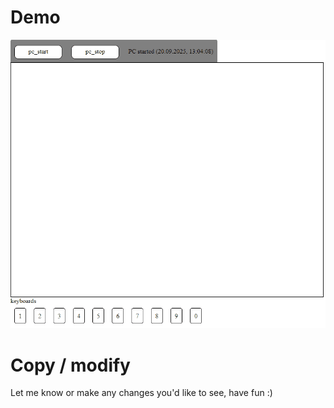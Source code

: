 # Demo
![Demo1](/demo1.gif)

# Copy / modify
Let me know or make any changes you'd like to see, have fun :)